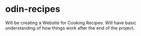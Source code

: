 # odin-recipes
Will be creating a Website for Cooking Recipes. Will have basic understanding of how things work after the end of the project.
